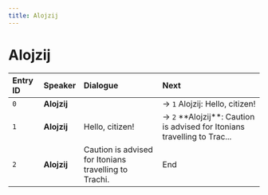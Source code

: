 ```yaml
---
title: Alojzij
---
```


# Alojzij


| Entry ID | Speaker | Dialogue | Next |
| :------- | :------ | :------- | :------------ |
| `0` | **Alojzij** |  | → `1` Alojzij: Hello, citizen\! |
| `1` | **Alojzij** | Hello, citizen\! | → `2` \*\*Alojzij\*\*: Caution is advised for Itonians travelling to Trac\.\.\. |
| `2` | **Alojzij** | Caution is advised for Itonians travelling to Trachi\. | End |
